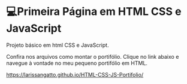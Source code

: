 # 💻Primeira Página em HTML CSS e JavaScript

Projeto básico em html CSS e JavaScript.

 Confira nos arquivos como montar o portifólio. Clique no link abaixo e  navegue à vontade no meu pequeno portifólio em HTML.

https://larissangatto.github.io/HTML-CSS-JS-Portifolio/
